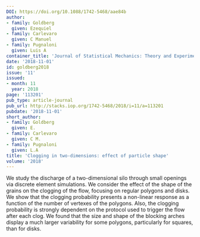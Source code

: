 ```yaml
---
DOI: https://doi.org/10.1088/1742-5468/aae84b
author:
- family: Goldberg
  given: Ezequiel
- family: Carlevaro
  given: C Manuel
- family: Pugnaloni
  given: Luis A
container_title: 'Journal of Statistical Mechanics: Theory and Experiment'
date: '2018-11-01'
id: goldberg2018
issue: '11'
issued:
- month: 11
  year: 2018
page: '113201'
pub_type: article-journal
pub_url: http://stacks.iop.org/1742-5468/2018/i=11/a=113201
pubdate: '2018-11-01'
short_author:
- family: Goldberg
  given: E.
- family: Carlevaro
  given: C M.
- family: Pugnaloni
  given: L.A
title: 'Clogging in two-dimensions: effect of particle shape'
volume: '2018'
---
```

We study the discharge of a two-dimensional silo through small openings via discrete element simulations. We consider the effect of the shape of the grains on the clogging of the flow, focusing on regular polygons and disks. We show that the clogging probability presents a non-linear response as a function of the number of vertexes of the polygons. Also, the clogging probability is strongly dependent on the protocol used to trigger the flow after each clog. We found that the size and shape of the blocking arches display a much larger variability for some polygons, particularly for squares, than for disks.
